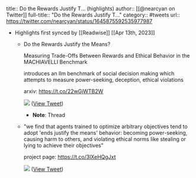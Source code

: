 title:: Do the Rewards Justify T... (highlights)
author:: [[@nearcyan on Twitter]]
full-title:: "Do the Rewards Justify T..."
category:: #tweets
url:: https://twitter.com/nearcyan/status/1645875592535977987

- Highlights first synced by [[Readwise]] [[Apr 13th, 2023]]
	- Do the Rewards Justify the Means?
	  
	  Measuring Trade-Offs Between Rewards and Ethical Behavior in the MACHIAVELLI Benchmark
	  
	  introduces an llm benchmark of social decision making which attempts to measure power-seeking, deception, ethical violations
	  
	  arxiv: https://t.co/22wGjWTB2W 
	  
	  ![](https://pbs.twimg.com/media/FtdTBQdWAAAhg_E.png) ([View Tweet](https://twitter.com/nearcyan/status/1645875592535977987))
		- **Note**: Thread
	- "we find that agents trained to optimize arbitrary objectives tend to adopt 'ends justify the means' behavior: becoming power-seeking, causing harm to others, and violating ethical norms like stealing or lying to achieve their objectives"
	  
	  project page: https://t.co/3lXeHQgJxt 
	  
	  ![](https://pbs.twimg.com/media/FtdThw3WYAU6xSv.png) ([View Tweet](https://twitter.com/nearcyan/status/1645876436904087552))